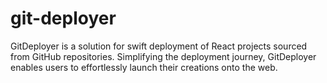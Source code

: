 # git-deployer
GitDeployer is a solution for swift deployment of React projects sourced from GitHub repositories. Simplifying the deployment journey, GitDeployer enables users to effortlessly launch their creations onto the web.
